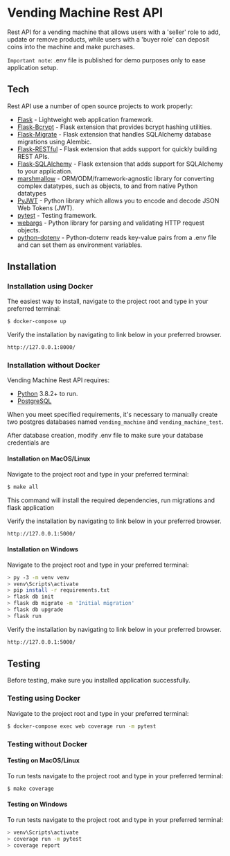 # Vending Machine Rest API

Rest API for a vending machine that allows users with a 'seller' role to add, update or remove products, while users with a 'buyer role' can deposit coins into the machine and make purchases.

`Important note`: .env file is published for demo purposes only to ease application setup.

## Tech
Rest API use a number of open source projects to work properly:

- [Flask] - Lightweight web application framework.
- [Flask-Bcrypt] - Flask extension that provides bcrypt hashing utilities.
- [Flask-Migrate] - Flask extension that handles SQLAlchemy database migrations using Alembic.
- [Flask-RESTful] - Flask extension that adds support for quickly building REST APIs. 
- [Flask-SQLAlchemy] - Flask extension that adds support for SQLAlchemy to your application.
- [marshmallow] - ORM/ODM/framework-agnostic library for converting complex datatypes, such as objects, to and from native Python datatypes
- [PyJWT] - Python library which allows you to encode and decode JSON Web Tokens (JWT).
- [pytest] - Testing framework.
- [webargs] - Python library for parsing and validating HTTP request objects.
- [python-dotenv] - Python-dotenv reads key-value pairs from a .env file and can set them as environment variables.
## Installation
### Installation using Docker

The easiest way to install, navigate to the project root and type in your preferred terminal:
```sh
$ docker-compose up
```

Verify the installation by navigating to link below in your preferred browser.

```sh
http://127.0.0.1:8000/
```

### Installation without Docker
Vending Machine Rest API requires:
- [Python](https://www.python.org/) 3.8.2+ to run.
- [PostgreSQL](https://www.postgresql.org/)

When you meet specified requirements, it's necessary to manually create two postgres databases named `vending_machine` and `vending_machine_test`.

After database creation, modify .env file to make sure your database credentials are
#### Installation on MacOS/Linux
Navigate to the project root and type in your preferred terminal:
```sh
$ make all
```
This command will install the required dependencies, run migrations and flask application

Verify the installation by navigating to link below in your preferred browser.

```sh
http://127.0.0.1:5000/
```

#### Installation on Windows

Navigate to the project root and type in your preferred terminal:
```sh
> py -3 -m venv venv
> venv\Scripts\activate
> pip install -r requirements.txt
> flask db init
> flask db migrate -m 'Initial migration'
> flask db upgrade
> flask run
```

Verify the installation by navigating to link below in your preferred browser.

```sh
http://127.0.0.1:5000/
```
## Testing

Before testing, make sure you installed application successfully.

### Testing using Docker

Navigate to the project root and type in your preferred terminal:
```sh
$ docker-compose exec web coverage run -m pytest
```

### Testing without Docker

#### Testing on MacOS/Linux
To run tests navigate to the project root and type in your preferred terminal:
```sh
$ make coverage
```
#### Testing on Windows
To run tests navigate to the project root and type in your preferred terminal:
```sh
> venv\Scripts\activate
> coverage run -m pytest
> coverage report
```

[Flask]: https://flask.palletsprojects.com/
[Flask-Bcrypt]: https://flask-bcrypt.readthedocs.io/en/latest/
[Flask-Migrate]: https://flask-migrate.readthedocs.io/en/latest/
[Flask-RESTful]: https://flask-restful.readthedocs.io/en/latest/
[Flask-SQLAlchemy]: https://flask-sqlalchemy.palletsprojects.com/
[marshmallow]: https://marshmallow.readthedocs.io/en/stable/
[PyJWT]: https://pyjwt.readthedocs.io/en/stable/
[pytest]: https://pytest.org
[python-dotenv]: https://pypi.org/project/python-dotenv/
[webargs]: https://webargs.readthedocs.io/en/latest/
